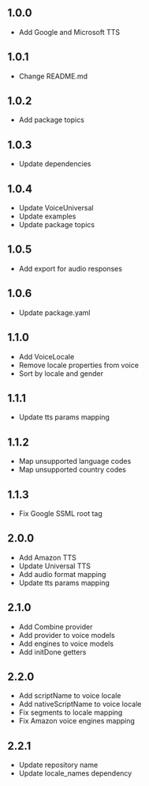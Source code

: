 ## 1.0.0
* Add Google and Microsoft TTS

## 1.0.1
* Change README.md

## 1.0.2
* Add package topics

## 1.0.3
* Update dependencies

## 1.0.4
* Update VoiceUniversal
* Update examples
* Update package topics

## 1.0.5
* Add export for audio responses

## 1.0.6
* Update package.yaml

## 1.1.0
* Add VoiceLocale
* Remove locale properties from voice
* Sort by locale and gender

## 1.1.1
* Update tts params mapping

## 1.1.2
* Map unsupported language codes
* Map unsupported country codes

## 1.1.3
* Fix Google SSML root tag

## 2.0.0
* Add Amazon TTS
* Update Universal TTS
* Add audio format mapping
* Update tts params mapping

## 2.1.0
* Add Combine provider
* Add provider to voice models
* Add engines to voice models
* Add initDone getters

## 2.2.0
* Add scriptName to voice locale
* Add nativeScriptName to voice locale
* Fix segments to locale mapping
* Fix Amazon voice engines mapping

## 2.2.1
* Update repository name
* Update locale_names dependency